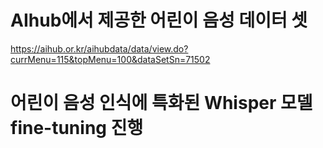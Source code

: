 # AIhub에서 제공한 어린이 음성 데이터 셋
https://aihub.or.kr/aihubdata/data/view.do?currMenu=115&topMenu=100&dataSetSn=71502
# 어린이 음성 인식에 특화된 Whisper 모델 fine-tuning 진행
